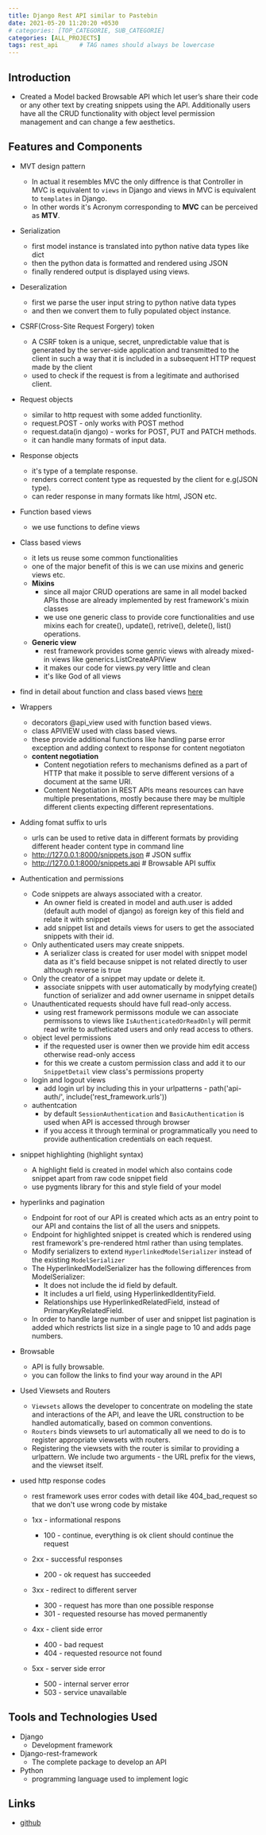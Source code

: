 ```yaml
---
title: Django Rest API similar to Pastebin
date: 2021-05-20 11:20:20 +0530
# categories: [TOP_CATEGORIE, SUB_CATEGORIE]
categories: [ALL_PROJECTS]
tags: rest_api      # TAG names should always be lowercase
---
```



## Introduction

- Created a Model backed Browsable API which let user’s share their code or any other text by creating snippets using the API. Additionally users have all the CRUD functionality with object level permission management and can change a few aesthetics.

## Features and Components

- MVT design pattern
    - In actual it resembles MVC the only diffrence is that Controller in MVC is equivalent to `views` in Django and views in MVC is equivalent to `templates` in Django.
    - In other words it's Acronym corresponding to **MVC** can be perceived as **MTV**.
- Serialization
    - first model instance is translated into python native data types like dict 
    - then the python data is formatted and rendered using JSON
    - finally rendered output is displayed using views.
- Deseralization
    - first we parse the user input string to python native data types
    - and then we convert them to fully populated object instance.
- CSRF(Cross-Site Request Forgery) token
    - A CSRF token is a unique, secret, unpredictable value that is generated by the server-side application and transmitted to the client in such a way that it is included in a subsequent HTTP request made by the client
    - used to check if the request is from a legitimate and authorised client.
- Request objects
    - similar to http request with some added functionlity.
    - request.POST - only works with POST method
    - request.data(in django) - works for POST, PUT and PATCH methods.
    - it can handle many formats of input data.
- Response objects
    - it's type of a template response.
    - renders correct content type as requested by the client for e.g(JSON type).
    - can reder response in many formats like html, JSON etc.
- Function based views
    - we use functions to define views
- Class based views
    - it lets us reuse some common functionalities
    - one of the major benefit of this is we can use mixins and generic views etc.
    - **Mixins**
        - since all major CRUD  operations are same in all model backed APIs those are already implemented by rest framework's mixin classes
        - we use one generic class to provide core functionalities and use mixins each for create(), update(), retrive(), delete(), list() operations.
    - **Generic view**
        - rest framework provides some genric views with already mixed-in views like generics.ListCreateAPIView
        - it makes our code for views.py very little and clean
        - it's like God of all views
- find in detail about function and class based views [here](https://medium.com/@ksarthak4ever/django-class-based-views-vs-function-based-view-e74b47b2e41b)
- Wrappers
    - decorators @api_view used with function based views.
    - class APIVIEW used with class based views.
    - these provide additional functions like handling parse error exception and adding context to response for content negotiaton
    - **content negotiation**
        - Content negotiation refers to mechanisms defined as a part of HTTP that make it possible to serve different versions of a document at the same URI.
        - Content Negotiation in REST APIs means resources can have multiple presentations, mostly because there may be multiple different clients expecting different representations.
- Adding fomat suffix to urls
    - urls can be used to retive data in different formats by providing different header content type in command line
    - http://127.0.0.1:8000/snippets.json  # JSON suffix
    - http://127.0.0.1:8000/snippets.api   # Browsable API suffix

- Authentication and permissions
    - Code snippets are always associated with a creator.
        - An owner field is created in model and auth.user is added (default auth model of django) as foreign key of this field and relate it with snippet
        - add snippet list and details views for users to get the associated snippets with their id.
    - Only authenticated users may create snippets.
        - A serializer class is created for user model with snippet model data as it's field because snippet is not related directly to user although reverse is true
    - Only the creator of a snippet may update or delete it.
        - associate snippets with user automatically by modyfying create() function of serializer and add owner username in snippet details
    - Unauthenticated requests should have full read-only access. 
        - using rest framework permissons module we can associate permissons to views like `IsAuthenticatedOrReadOnly` will permit read write to autheticated users and only read access to others.
    - object level permissions 
        - if the requested user is owner then we provide him edit access otherwise read-only access
        - for this we create a custom permission class and add it to our `SnippetDetail` view class's permissions property
    - login and logout views
        - add login url by including this in your urlpatterns - path('api-auth/', include('rest_framework.urls'))
    - authentcation
        - by default `SessionAuthentication` and `BasicAuthentication` is used when API is accessed through browser
        - if you access it through terminal or programmatically you need to provide authentication credentials on each request.
- snippet highlighting (highlight syntax)
    - A highlight field is created in model which also contains code snippet apart from raw code snippet field
    - use pygments library for this and style field of your model
- hyperlinks and pagination
    - Endpoint for root of our API is created which acts as an entry point to our API and contains the list of all the users and snippets.
    - Endpoint for highlighted snippet is created which is rendered using rest framework's pre-rendered html rather than using templates.
    -  Modify serializers to extend `HyperlinkedModelSerializer` instead of the existing `ModelSerializer`
    - The HyperlinkedModelSerializer has the following differences from ModelSerializer:
        - It does not include the id field by default.
        - It includes a url field, using HyperlinkedIdentityField.
        - Relationships use HyperlinkedRelatedField, instead of PrimaryKeyRelatedField.
    - In order to handle large number of user and snippet list pagination is added which restricts list size in a single page to 10 and adds page numbers.
- Browsable
    - API is fully browsable.
    - you can follow the links to find your way around in the API
- Used Viewsets and Routers
    - `Viewsets` allows the developer to concentrate on modeling the state and interactions of the API, and leave the URL construction to be handled automatically, based on common conventions.
    - `Routers` binds viewsets to url automatically all we need to do is to register appropriate viewsets with routers.
    - Registering the viewsets with the router is similar to providing a urlpattern. We include two arguments - the URL prefix for the views, and the viewset itself.
- used http response codes 
    - rest framework uses error codes with detail like  404_bad_request so that we don't use wrong code by mistake

    - 1xx - informational respons 
        - 100 - continue, everything is ok client should continue the request
    - 2xx - successful responses
        - 200 - ok request has succeeded
    - 3xx - redirect to different server
        - 300 - request has more than one possible response
        - 301 - requested resourse has moved permanently 
    - 4xx - client side error
        - 400 - bad request
        - 404 - requested resource not found
    - 5xx - server side error
        - 500 - internal server error
        - 503 - service unavailable


## Tools and Technologies Used
* Django
    * Development framework
* Django-rest-framework
    * The complete package to develop an API
* Python
    * programming language used to implement logic

## Links
* [github](https://github.com/shivam6522/django-rest-api)
